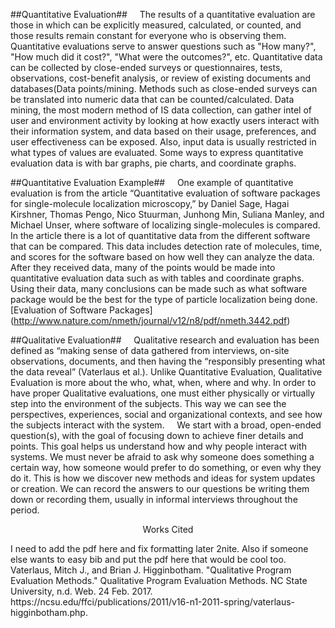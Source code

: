 ##Quantitative Evaluation##
&nbsp;&nbsp;&nbsp;&nbsp;The results of a quantitative evaluation are those in which can be explicitly measured, calculated, or counted, and those results remain constant for everyone who is observing them. Quantitative evaluations serve to answer questions such as "How many?", "How much did it cost?", "What were the outcomes?", etc. Quantitative data can be collected by close-ended surveys or questionnaires, tests, observations, cost-benefit analysis, or review of existing documents and databases(Data points/mining. Methods such as close-ended surveys can be translated into numeric data that can be counted/calculated.  Data mining, the most modern method of IS data collection, can gather intel of user and environment activity by looking at how exactly users interact with their information system, and data based on their usage, preferences, and user effectiveness can be exposed. Also, input data is usually restricted in what types of values are evaluated.  Some ways to express quantitative evaluation data is with bar graphs, pie charts, and coordinate graphs.	

##Quantitative Evaluation Example##
&nbsp;&nbsp;&nbsp;&nbsp;One example of quantitative evaluation is from the article “Quantitative evaluation of software packages for single-molecule localization microscopy,” by Daniel Sage, Hagai Kirshner, Thomas Pengo, Nico Stuurman, Junhong Min, Suliana Manley, and Michael Unser, where software of localizing single-molecules is compared.  In the article there is a lot of quantitative data from the different software that can be compared.  This data includes detection rate of molecules, time, and scores for the software based on how well they can analyze the data.  After they received data, many of the points would be made into quantitative evaluation data such as with tables and coordinate graphs.  Using their data, many conclusions can be made such as what software package would be the best for the type of particle localization being done.
[Evaluation of Software Packages] (http://www.nature.com/nmeth/journal/v12/n8/pdf/nmeth.3442.pdf)


##Qualitative Evaluation##
&nbsp;&nbsp;&nbsp;&nbsp;Qualitative research and evaluation has been defined as “making sense of data gathered from interviews, on-site observations, documents, and then having the “responsibly presenting what the data reveal” (Vaterlaus et al.). Unlike Quantitative Evaluation, Qualitative Evaluation is more about the who, what, when, where and why. In order to have proper Qualitative evaluations, one must either physically or virtually step into the environment of the subjects. This way we can see the perspectives, experiences, social and organizational contexts, and see how the subjects interact with the system. 
&nbsp;&nbsp;&nbsp;&nbsp;We start with a broad, open-ended question(s), with the goal of focusing down to achieve finer details and points. This goal helps us understand how and why people interact with systems. 
We must never be afraid to ask why someone does something a certain way, how someone would prefer to do something, or even why they do it. This is how we discover new methods and ideas for system updates or creation. We can record the answers to our questions be writing them down or recording them, usually in informal interviews throughout the period. 

<p align="center">Works Cited</p>
I need to add the pdf here and fix formatting later 2nite. Also if someone else wants to easy bib and put the pdf here that would be cool too.
<br>
Vaterlaus, Mitch J., and Brian J. Higginbotham. "Qualitative Program Evaluation Methods." Qualitative Program Evaluation Methods. NC State University, n.d. Web. 24 Feb. 2017. https://ncsu.edu/ffci/publications/2011/v16-n1-2011-spring/vaterlaus-higginbotham.php.